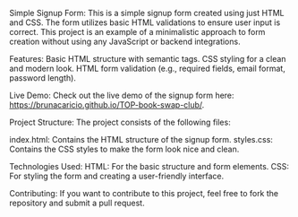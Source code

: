 Simple Signup Form:
This is a simple signup form created using just HTML and CSS. The form utilizes basic HTML validations to ensure user input is correct. This project is an example of a minimalistic approach to form creation without using any JavaScript or backend integrations.

Features:
Basic HTML structure with semantic tags.
CSS styling for a clean and modern look.
HTML form validation (e.g., required fields, email format, password length).

Live Demo:
Check out the live demo of the signup form here: https://brunacaricio.github.io/TOP-book-swap-club/.

Project Structure:
The project consists of the following files:

index.html: Contains the HTML structure of the signup form.
styles.css: Contains the CSS styles to make the form look nice and clean.

Technologies Used:
HTML: For the basic structure and form elements.
CSS: For styling the form and creating a user-friendly interface.

Contributing:
If you want to contribute to this project, feel free to fork the repository and submit a pull request.
